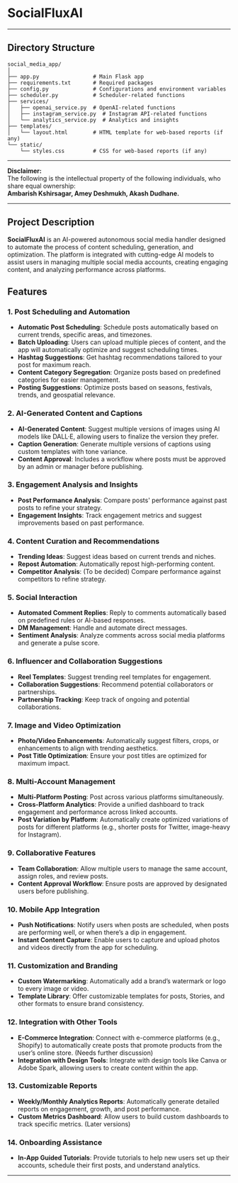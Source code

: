 # SocialFluxAI
---

## Directory Structure

```plaintext
social_media_app/
│
├── app.py                 # Main Flask app
├── requirements.txt       # Required packages
├── config.py              # Configurations and environment variables
├── scheduler.py           # Scheduler-related functions
├── services/
│   ├── openai_service.py  # OpenAI-related functions
│   ├── instagram_service.py  # Instagram API-related functions
│   └── analytics_service.py  # Analytics and insights
├── templates/
│   └── layout.html        # HTML template for web-based reports (if any)
└── static/
    └── styles.css         # CSS for web-based reports (if any)
```
----

**Disclaimer:**  
The following is the intellectual property of the following individuals, who share equal ownership:  
**Ambarish Kshirsagar, Amey Deshmukh, Akash Dudhane.**

---

## Project Description

**SocialFluxAI** is an AI-powered autonomous social media handler designed to automate the process of content scheduling, generation, and optimization. The platform is integrated with cutting-edge AI models to assist users in managing multiple social media accounts, creating engaging content, and analyzing performance across platforms.

## Features

### 1. Post Scheduling and Automation
- **Automatic Post Scheduling**: Schedule posts automatically based on current trends, specific areas, and timezones.
- **Batch Uploading**: Users can upload multiple pieces of content, and the app will automatically optimize and suggest scheduling times.
- **Hashtag Suggestions**: Get hashtag recommendations tailored to your post for maximum reach.
- **Content Category Segregation**: Organize posts based on predefined categories for easier management.
- **Posting Suggestions**: Optimize posts based on seasons, festivals, trends, and geospatial relevance.

### 2. AI-Generated Content and Captions
- **AI-Generated Content**: Suggest multiple versions of images using AI models like DALL·E, allowing users to finalize the version they prefer.
- **Caption Generation**: Generate multiple versions of captions using custom templates with tone variance.
- **Content Approval**: Includes a workflow where posts must be approved by an admin or manager before publishing.

### 3. Engagement Analysis and Insights
- **Post Performance Analysis**: Compare posts' performance against past posts to refine your strategy.
- **Engagement Insights**: Track engagement metrics and suggest improvements based on past performance.
  
### 4. Content Curation and Recommendations
- **Trending Ideas**: Suggest ideas based on current trends and niches.
- **Repost Automation**: Automatically repost high-performing content.
- **Competitor Analysis**: (To be decided) Compare performance against competitors to refine strategy.

### 5. Social Interaction
- **Automated Comment Replies**: Reply to comments automatically based on predefined rules or AI-based responses.
- **DM Management**: Handle and automate direct messages.
- **Sentiment Analysis**: Analyze comments across social media platforms and generate a pulse score.

### 6. Influencer and Collaboration Suggestions
- **Reel Templates**: Suggest trending reel templates for engagement.
- **Collaboration Suggestions**: Recommend potential collaborators or partnerships.
- **Partnership Tracking**: Keep track of ongoing and potential collaborations.

### 7. Image and Video Optimization
- **Photo/Video Enhancements**: Automatically suggest filters, crops, or enhancements to align with trending aesthetics.
- **Post Title Optimization**: Ensure your post titles are optimized for maximum impact.

### 8. Multi-Account Management
- **Multi-Platform Posting**: Post across various platforms simultaneously.
- **Cross-Platform Analytics**: Provide a unified dashboard to track engagement and performance across linked accounts.
- **Post Variation by Platform**: Automatically create optimized variations of posts for different platforms (e.g., shorter posts for Twitter, image-heavy for Instagram).

### 9. Collaborative Features
- **Team Collaboration**: Allow multiple users to manage the same account, assign roles, and review posts.
- **Content Approval Workflow**: Ensure posts are approved by designated users before publishing.

### 10. Mobile App Integration
- **Push Notifications**: Notify users when posts are scheduled, when posts are performing well, or when there’s a dip in engagement.
- **Instant Content Capture**: Enable users to capture and upload photos and videos directly from the app for scheduling.

### 11. Customization and Branding
- **Custom Watermarking**: Automatically add a brand’s watermark or logo to every image or video.
- **Template Library**: Offer customizable templates for posts, Stories, and other formats to ensure brand consistency.

### 12. Integration with Other Tools
- **E-Commerce Integration**: Connect with e-commerce platforms (e.g., Shopify) to automatically create posts that promote products from the user’s online store. (Needs further discussion)
- **Integration with Design Tools**: Integrate with design tools like Canva or Adobe Spark, allowing users to create content within the app.

### 13. Customizable Reports
- **Weekly/Monthly Analytics Reports**: Automatically generate detailed reports on engagement, growth, and post performance.
- **Custom Metrics Dashboard**: Allow users to build custom dashboards to track specific metrics. (Later versions)

### 14. Onboarding Assistance
- **In-App Guided Tutorials**: Provide tutorials to help new users set up their accounts, schedule their first posts, and understand analytics.

---

